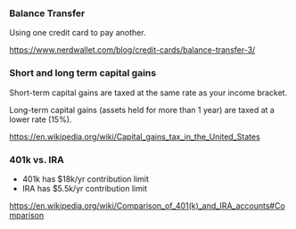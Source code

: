 ### Balance Transfer
Using one credit card to pay another.

https://www.nerdwallet.com/blog/credit-cards/balance-transfer-3/


### Short and long term capital gains
Short-term capital gains are taxed at the same rate as your income bracket.

Long-term capital gains (assets held for more than 1 year) are taxed at a lower rate (15%).

https://en.wikipedia.org/wiki/Capital_gains_tax_in_the_United_States

### 401k vs. IRA

* 401k has $18k/yr contribution limit
* IRA has $5.5k/yr contribution limit

https://en.wikipedia.org/wiki/Comparison_of_401(k)_and_IRA_accounts#Comparison